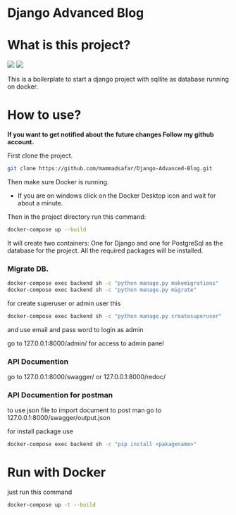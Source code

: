 # Django Advanced Blog



# What is this project?
<span><img src="https://img.shields.io/badge/Django-092E20?style=flat&logo=django&logoColor=green" /></span>
<span><img src="https://img.shields.io/badge/Docker-2CA5E0?style=flat&logo=docker&logoColor=white" /></span>
<span></span>

This is a boilerplate to start a django project with sqllite as database running on docker.

# How to use?

<strong>If you want to get notified about the future changes Follow my github account.</strong>

First clone the project.

```bash
git clone https://github.com/mammadsafar/Django-Advanced-Blog.git
```

Then make sure Docker is running.
* If you are on windows click on the Docker Desktop icon and wait for about a minute.

Then in the project directory run this command:

```bash
docker-compose up --build
```

It will create two containers:
One for Django and one for PostgreSql as the database for the project.
All the required packages will be installed.

### Migrate DB.

```bash
docker-compose exec backend sh -c "python manage.py makemigrations"
docker-compose exec backend sh -c "python manage.py migrate"
``` 

for create superuser or admin user this

```bash
docker-compose exec backend sh -c "python manage.py createsuperuser"
``` 
and use email and pass word to login as admin

 go to 127.0.0.1:8000/admin/ for access to admin panel


### API Documention

 go to 127.0.0.1:8000/swagger/ or 127.0.0.1:8000/redoc/

### API Documention for postman
 to use json file to import document to post man go to 127.0.0.1:8000/swagger/output.json


for install package use
```bash
docker-compose exec backend sh -c "pip install <pakagename>"
```

# Run with Docker
just run this command
```bash
docker-compose up -t --build
```



